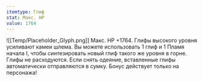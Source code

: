 ```yaml
---
itemtype: Глиф
stat: Макс. HP 
value: 1764
---
```

![[Temp/Placeholder_Glyph.png]]
Макс. HP +1764. Глифы высокого уровня усиливают камеи шлема. Вы можете использовать 1 глиф и 1 Пламя начала I, чтобы синтезировать новый глиф такого же уровня в горне. Глифы не расходуются. Если снять одеяние, вставленные глифы автоматически отправляются в сумку. Бонус действует только на персонажа!

